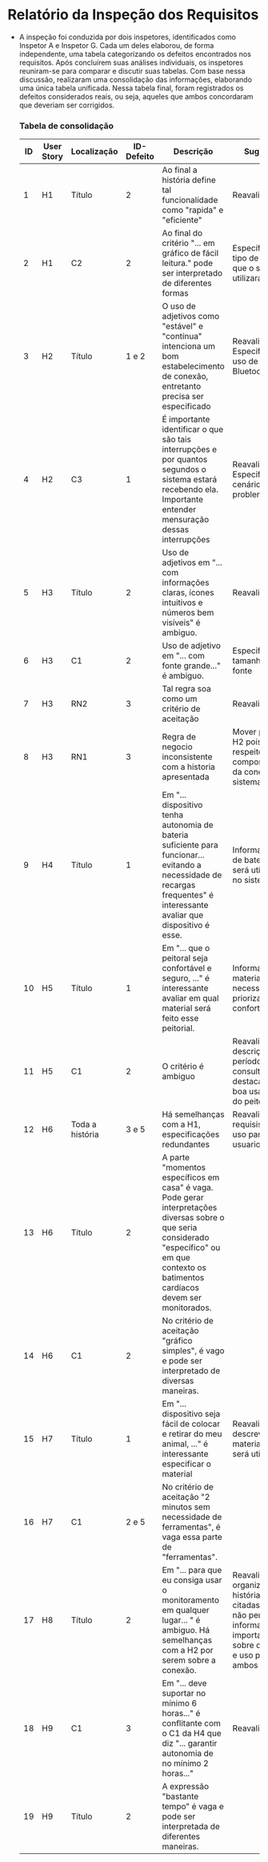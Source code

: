 # Relatório da Inspeção dos Requisitos
- A inspeção foi conduzida por dois inspetores, identificados como Inspetor A e Inspetor G. Cada um deles elaborou, de forma independente, uma tabela categorizando os defeitos encontrados nos requisitos. Após concluírem suas análises individuais, os inspetores reuniram-se para comparar e discutir suas tabelas. Com base nessa discussão, realizaram uma consolidação das informações, elaborando uma única tabela unificada. Nessa tabela final, foram registrados os defeitos considerados reais, ou seja, aqueles que ambos concordaram que deveriam ser corrigidos.

  ### Tabela de consolidação


  | ID     | User Story |  Localização                    |  ID-Defeito |  Descrição| Sugestão |  
  |----------|------------|---------------------------------------------------------------|------------|------------|------------|
  | 1 | H1| Título | 2 | Ao final a história define tal funcionalidade como "rapida" e "eficiente"|  Reavaliar.|
  | 2 | H1|  C2 | 2  | Ao final do critério "... em gráfico de fácil leitura." pode ser interpretado de diferentes formas|  Especificar o tipo de grafico que o sistema utilizará|
  | 3 | H2|  Título| 1 e 2|  O uso de adjetivos como "estável" e "contínua" intenciona um bom estabelecimento de conexão, entretanto precisa ser especificado|Reavaliar e Especificar o uso de conexão Bluetooth|
  | 4 | H2|  C3 | 1    | É importante identificar o que são tais interrupções e por quantos segundos o sistema estará recebendo ela. Importante entender mensuração dessas interrupções | Reavaliar e Especificar cenário do problema|
  | 5 | H3|  Título | 2    | Uso de adjetivos em "... com informações claras, ícones intuitivos e números bem visíveis" é ambiguo.|  Reavaliar|
  | 6 | H3|  C1 | 2   |  Uso de adjetivo em "... com fonte grande..." é ambiguo.|Especificar o tamanho da fonte|
  | 7 | H3|  RN2 | 3   | Tal regra soa como um critério de aceitação|Reavaliar|
  | 8 | H3|   RN1 | 3| Regra de negocio inconsistente com a historia apresentada| Mover para a H2 pois diz respeito ao comportamento da conexão do sistema|
  | 9 | H4  |  Título    | 1 | Em "... dispositivo tenha autonomia de bateria suficiente para funcionar... evitando a necessidade de recargas frequentes" é interessante avaliar que dispositivo é esse.     | Informar o tipo de bateria que será utilizada no sistema      |
  | 10 | H5  |  Título         | 1 |  Em "... que o peitoral seja confortável e seguro, ..." é interessante avaliar em qual material será feito esse peitorial.     | Informar o material necessario priorizando o conforto do pet      |
  | 11  | H5  |   C1         | 2  | O critério é ambiguo     |Reavaliar a descrição de período de consulta destacando a boa  usabilidade do peitoral      |
  | 12  | H6  |  Toda a história   | 3 e 5 |  Há semelhanças com a H1, especificações redundantes     |Reavaliar requisistos de uso para o usuario Tutor      |
  | 13  | H6  |  Título         | 2 | A parte "momentos específicos em casa" é vaga. Pode gerar interpretações diversas sobre o que seria considerado "específico" ou em que contexto os batimentos cardíacos devem ser monitorados.    |      |
  | 14  | H6  |   C1         | 2 |  No critério de aceitação "gráfico simples", é vago e pode ser interpretado de diversas maneiras.     |      |
  | 15  | H7  |   Título        | 1 |  Em "... dispositivo seja fácil de colocar e retirar do meu animal, ..." é interessante especificar o material |Reavaliar e descrever o material que será utilizado |
  | 16  | H7  |   C1        | 2 e 5 |  No critério de aceitação "2 minutos sem necessidade de ferramentas", é vaga essa parte de "ferramentas".    |      |
  | 17  | H8  |   Título        | 2 | Em "... para que eu consiga usar o monitoramento em qualquer lugar... " é ambiguo. Há semelhanças com a H2 por serem sobre a conexão.    |Reavaliar e organizar as histórias citadas, para não perder informações importantes sobre conexão e uso para ambos usuarios      |
  | 18  | H9  |    C1        | 3  | Em "... deve suportar no mínimo 6 horas..." é conflitante com o C1 da H4 que diz "... garantir autonomia de no mínimo 2 horas..."    |Reavaliar      |
  | 19  | H9  |   Título        | 2  | A expressão "bastante tempo" é vaga e pode ser interpretada de diferentes maneiras.     |      |
